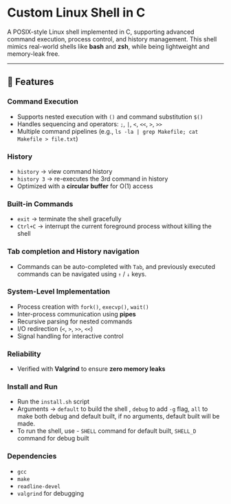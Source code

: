 # Custom Linux Shell in C

A POSIX-style Linux shell implemented in C, supporting advanced command execution, process control, and history management. This shell mimics real-world shells like **bash** and **zsh**, while being lightweight and memory-leak free.

---

## 🔹 Features

### Command Execution
- Supports nested execution with `()` and command substitution `$()`
- Handles sequencing and operators: `;`, `|`, `<`, `<<`, `>`, `>>`
- Multiple command pipelines (e.g., `ls -la | grep Makefile; cat Makefile > file.txt`)

### History
- `history` → view command history
- `history 3` → re-executes the 3rd command in history
- Optimized with a **circular buffer** for O(1) access

### Built-in Commands
- `exit` → terminate the shell gracefully
- `Ctrl+C` → interrupt the current foreground process without killing the shell

### Tab completion and History navigation
- Commands can be auto-completed with `Tab`, and previously executed commands can be navigated using `↑` / `↓` keys.

### System-Level Implementation
- Process creation with `fork()`, `execvp()`, `wait()`
- Inter-process communication using **pipes**
- Recursive parsing for nested commands
- I/O redirection (`<`, `>`, `>>`, `<<`)
- Signal handling for interactive control

### Reliability
- Verified with **Valgrind** to ensure **zero memory leaks**


### Install and Run
- Run the `install.sh` script
- Arguments -> `default`   to build the shell , `debug`   to add `-g` flag, `all`   to make both debug and default built, if no arguments, default built will be made.
- To run the shell,  use - `SHELL` command for default built, `SHELL_D` command for debug built


### Dependencies
- `gcc`
- `make`
- `readline-devel`
- `valgrind`        for debugging
